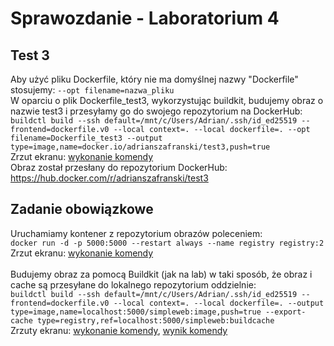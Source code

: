# Sprawozdanie - Laboratorium 4

## Test 3
Aby użyć pliku Dockerfile, który nie ma domyślnej nazwy "Dockerfile" stosujemy: ```--opt filename=nazwa_pliku```<br />
W oparciu o plik Dockerfile_test3, wykorzystując buildkit, budujemy obraz o nazwie test3 i przesyłamy go do swojego repozytorium na DockerHub:<br />
```buildctl build --ssh default=/mnt/c/Users/Adrian/.ssh/id_ed25519 --frontend=dockerfile.v0 --local context=. --local dockerfile=. --opt filename=Dockerfile_test3 --output type=image,name=docker.io/adrianszafranski/test3,push=true```<br />
Zrzut ekranu: [wykonanie komendy](https://github.com/Adrian54549/lab4_PFSwChO/blob/main/screenshots/test3.png)<br />
Obraz został przesłany do repozytorium DockerHub: https://hub.docker.com/r/adrianszafranski/test3

## Zadanie obowiązkowe
Uruchamiamy kontener z repozytorium obrazów poleceniem:<br />
```docker run -d -p 5000:5000 --restart always --name registry registry:2```<br />
Zrzut ekranu: [wykonanie komendy](https://github.com/Adrian54549/lab4_PFSwChO/blob/main/screenshots/zo_DockerRun.png)<br /><br />
Budujemy obraz za pomocą Buildkit (jak na lab) w taki sposób, że obraz i cache są przesyłane do lokalnego repozytorium oddzielnie:<br />
```buildctl build --ssh default=/mnt/c/Users/Adrian/.ssh/id_ed25519 --frontend=dockerfile.v0 --local context=. --local dockerfile=. --output type=image,name=localhost:5000/simpleweb:image,push=true --export-cache type=registry,ref=localhost:5000/simpleweb:buildcache```<br />
Zrzuty ekranu: [wykonanie komendy](https://github.com/Adrian54549/lab4_PFSwChO/blob/main/screenshots/buildImageCacheSeparately.png), 
[wynik komendy](https://github.com/Adrian54549/lab4_PFSwChO/blob/main/screenshots/imageSimpleweb.png)<br />
